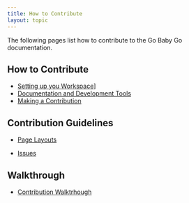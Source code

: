 ```yaml
---
title: How to Contribute 
layout: topic
---
```


The following pages list how to contribute to the Go Baby Go documentation.

## How to Contribute

 - [Setting up you Workspace]({{site.baseurl}}/pages/docs-contribution/gbg-setting-up.html)]
 - [Documentation and Development Tools]({{site.baseurl}}/pages/docs-contribution/gbg-tools.html)
 - [Making a Contribution]({{site.baseurl}}/pages/docs-contribution/gbg-making-contributions.html) 

## Contribution Guidelines

 - [Page Layouts]({{site.baseurl}}/pages/docs-contribution/gbg-layouts.html) 


 - [Issues]()

## Walkthrough

 - [Contribution Walktrhough]()


